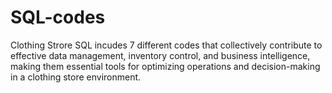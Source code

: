 # SQL-codes
Clothing Strore SQL incudes 7 different codes that collectively contribute to effective data management, inventory control, and business intelligence, making them essential tools for optimizing operations and decision-making in a clothing store environment.
